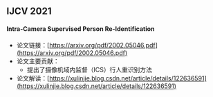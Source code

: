 ## IJCV 2021

#### Intra-Camera Supervised Person Re-Identification
- 论文链接：[https://arxiv.org/pdf/2002.05046.pdf](https://arxiv.org/pdf/2002.05046.pdf)
- 论文主要贡献：
    - 提出了摄像机域内监督（ICS）行人重识别方法
- 论文解读：[https://xulinjie.blog.csdn.net/article/details/122636591](https://xulinjie.blog.csdn.net/article/details/122636591)
